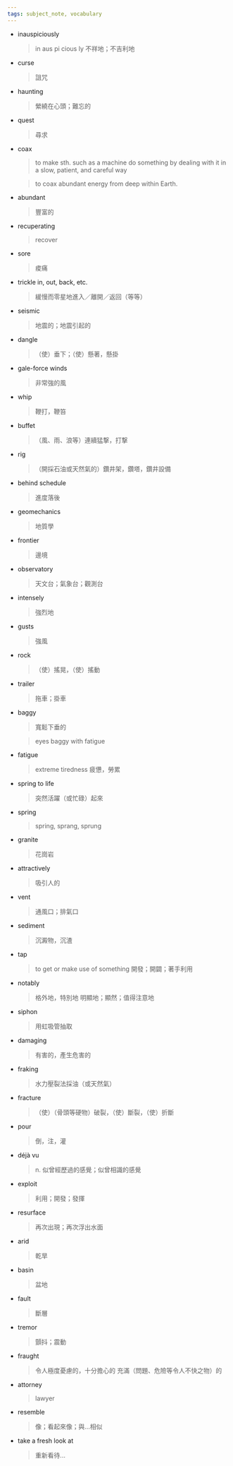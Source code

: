 ```yaml
---
tags: subject_note, vocabulary
---
```

- inauspiciously
    > in aus pi cious ly
    > 不祥地；不吉利地
- curse
    > 詛咒
- haunting
    > 縈繞在心頭；難忘的
- quest
    > 尋求
- coax
    > to make sth. such as a machine do something by dealing with it in a slow, patient, and careful way
    
    > to coax abundant energy from deep within Earth.
- abundant
    > 豐富的
- recuperating
    > recover 
- sore 
    > 痠痛
- trickle in, out, back, etc.
    > 緩慢而零星地進入／離開／返回（等等）
- seismic
    > 地震的；地震引起的
- dangle
    > （使）垂下；（使）懸著，懸掛
- gale-force winds
    > 非常強的風
- whip
    > 鞭打，鞭笞
- buffet
    > （風、雨、浪等）連續猛撃，打撃
- rig
    > （開採石油或天然氣的）鑽井架，鑽塔，鑽井設備
- behind schedule
    > 進度落後
- geomechanics
    > 地質學
- frontier
    > 邊境
- observatory
    > 天文台；氣象台；觀測台
- intensely
    > 強烈地
- gusts
    > 強風
- rock
    > （使）搖晃，（使）搖動
- trailer 
    > 拖車；掛車
- baggy 
    > 寬鬆下垂的
    
    > eyes baggy with fatigue
- fatigue
    > extreme tiredness
    > 疲憊，勞累
- spring to life
    > 突然活躍（或忙碌）起來
- spring
    > spring, sprang, sprung
- granite
    > 花崗岩
- attractively
    > 吸引人的
- vent
    > 通風口；排氣口
- sediment
    > 沉澱物，沉渣
- tap
    > to get or make use of something
    > 開發；開闢；著手利用
- notably
    > 格外地，特別地
    > 明顯地；顯然；值得注意地
- siphon
    > 用虹吸管抽取
- damaging
    > 有害的，產生危害的
- fraking
    > 水力壓裂法採油（或天然氣）
- fracture
    > （使）（骨頭等硬物）破裂，（使）斷裂，（使）折斷
- pour
    > 倒，注，灌 
- déjà vu
    > n. 似曾經歷過的感覺；似曾相識的感覺
- exploit
    > 利用；開發；發揮
- resurface
    > 再次出現；再次浮出水面
- arid
    > 乾旱
- basin
    > 盆地
- fault
    > 斷層
- tremor
    > 顫抖；震動
- fraught
    > 令人極度憂慮的，十分擔心的
    > 充滿（問題、危險等令人不快之物）的
- attorney
    > lawyer
- resemble
    > 像；看起來像；與…相似
- take a fresh look at
    > 重新看待...

